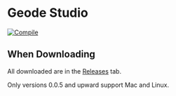 # Geode Studio
[![Compile](https://github.com/GDMod-Development/App/actions/workflows/package.yml/badge.svg?event=push)](https://github.com/GDMod-Development/App/actions/workflows/package.yml)
## When Downloading
All downloaded are in the [Releases](https://github.com/GDMod-Development/App/releases) tab.

Only versions 0.0.5 and upward support Mac and Linux.
